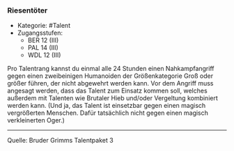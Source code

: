 ### Riesentöter

- Kategorie: #Talent
- Zugangsstufen:
  - BER 12 (III)
  - PAL 14 (III)
  - WDL 12 (III)

Pro Talentrang kannst du einmal alle 24 Stunden einen Nahkampfangriff gegen einen zweibeinigen Humanoiden der Größenkategorie Groß oder größer führen, der nicht abgewehrt werden kann. Vor dem Angriff muss angesagt werden, dass das Talent zum Einsatz kommen soll, welches außerdem mit Talenten wie Brutaler Hieb und/oder Vergeltung kombiniert werden kann. (Und ja, das Talent ist einsetzbar gegen einen magisch vergrößerten Menschen. Dafür tatsächlich nicht gegen einen magisch verkleinerten Oger.)

---

Quelle: Bruder Grimms Talentpaket 3
